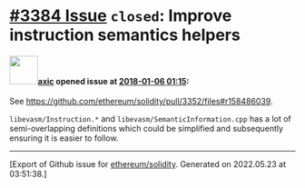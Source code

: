 # [\#3384 Issue](https://github.com/ethereum/solidity/issues/3384) `closed`: Improve instruction semantics helpers

#### <img src="https://avatars.githubusercontent.com/u/20340?v=4" width="50">[axic](https://github.com/axic) opened issue at [2018-01-06 01:15](https://github.com/ethereum/solidity/issues/3384):

See https://github.com/ethereum/solidity/pull/3352/files#r158486039.

`libevasm/Instruction.*` and `libevasm/SemanticInformation.cpp` has a lot of semi-overlapping definitions which could be simplified and subsequently ensuring it is easier to follow.




-------------------------------------------------------------------------------



[Export of Github issue for [ethereum/solidity](https://github.com/ethereum/solidity). Generated on 2022.05.23 at 03:51:38.]
